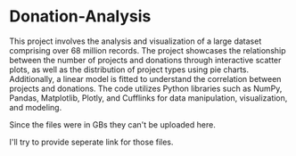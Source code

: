 # Donation-Analysis
This project involves the analysis and visualization of a large dataset comprising over 68 million records. The project showcases the relationship between the number of projects and donations through interactive scatter plots, as well as the distribution of project types using pie charts. Additionally, a linear model is fitted to understand the correlation between projects and donations. The code utilizes Python libraries such as NumPy, Pandas, Matplotlib, Plotly, and Cufflinks for data manipulation, visualization, and modeling.

Since the files were in GBs they can't be uploaded here.

I'll try to provide seperate link for those files.
